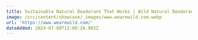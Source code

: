 ```yaml
---
title: Sustainable Natural Deodorant That Works | Wild Natural Deodorant – Wild UK
image: /src/content/showcase/_images/www.wearewild.com.webp
url: 'https://www.wearewild.com/'
dateAdded: 2024-07-08T12:08:26.983Z
---
```


